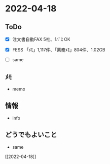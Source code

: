 # 2022-04-18

## ToDo
- [x] 注文書自動FAX 5社、1ﾊﾟｽ OK
- [x] FESS 「ﾒﾓ」1,117件、「業務ﾒﾓ」804件、1.02GB
- [ ] same


## ﾒﾓ
- memo


## 情報
- info


## どうでもよいこと
- same


[[2022-04-18]]

